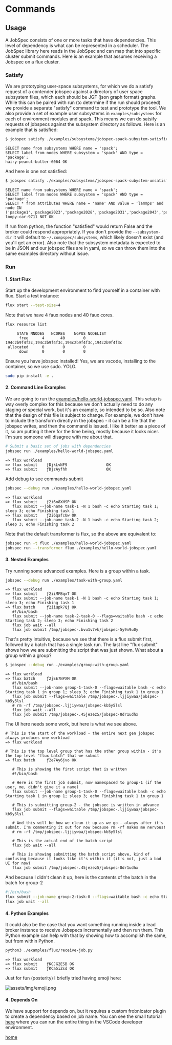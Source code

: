 # Commands

## Usage

A JobSpec consists of one or more tasks that have dependencies. This level of dependency is what can be represented in a scheduler.
The JobSpec library here reads in the JobSpec and can map that into specific cluster submit commands.
Here is an example that assumes receiving a Jobspec on a flux cluster.

### Satisfy

We are prototyping user-space subsystems, for which we do a satisfy request of a contender jobspec against a directory of user space subsystem files, which each should
be JGF (json graph format) graphs. While this can be paired with run (to determine if the run should proceed) we provide a separate "satisfy" command to test and prototype the tool.
We also provide a set of example user subsystems in `examples/subsystems` for each of environment modules and spack. This means we can do satsify requests of jobspecs against the subsystem directory as follows. Here is an example that is satisfied:

```bash
$ jobspec satisfy ./examples/subsystems/jobspec-spack-subystem-satisfied.yaml --subsystem-dir ./examples/subsystems
```
```console
SELECT name from subsystems WHERE name = 'spack';
SELECT label from nodes WHERE subsystem = 'spack' AND type = 'package';
hairy-peanut-butter-6064 OK
```

And here is one not satisfied:

```bash
$ jobspec satisfy ./examples/subsystems/jobspec-spack-subystem-unsatisfied.yaml --subsystem-dir ./examples/subsystems
```
```console
SELECT name from subsystems WHERE name = 'spack';
SELECT label from nodes WHERE subsystem = 'spack' AND type = 'package';
SELECT * from attributes WHERE name = 'name' AND value = 'lammps' and node IN ('package1','package2023','package2028','package2031','package2043','pac...
loopy-car-9711 NOT OK
```

If run from python, the function "satisfied" would return False and the broker could respond appropriately. If you don't provide the `--subsystem-dir` it will default to `~/.compspec/subsystems`, which likely doesn't exist (and you'll get an error). Also note that the subsystem metadata
is expected to be in JSON and our jobspec files are in yaml, so we can throw them into the same examples directory without issue.


### Run

#### 1. Start Flux

Start up the development environment to find yourself in a container with flux. Start a test instance:

```bash
flux start --test-size=4
```

Note that we have 4 faux nodes and 40 faux cores.

```bash
flux resource list
```
```console
     STATE NNODES   NCORES    NGPUS NODELIST
      free      4       40        0 194c2b9f4f3c,194c2b9f4f3c,194c2b9f4f3c,194c2b9f4f3c
 allocated      0        0        0
      down      0        0        0
```

Ensure you have jobspec installed! Yes, we are vscode, installing to the container, so we use sudo. YOLO.

```bash
sudo pip install -e .
```

#### 2. Command Line Examples

We are going to run the [examples/hello-world-jobspec.yaml](examples/hello-world-jobspec.yaml). This setup is way overly
complex for this because we don't actually need to do any staging or special work, but it's an example, so intended to be so.
Also note that the design of this file is subject to change. For example, we don't have to include the transform directly in the
jobspec - it can be a file that the jobspec writes, and then the command is issued. I like it better as a piece of it, so am putting
it there for the time being, mostly because it looks nicer. I'm sure someone will disagree with me about that.

```bash
# Submit a basic set of jobs with dependencies
jobspec run ./examples/hello-world-jobspec.yaml
```
```console
=> flux workload
=> flux submit    ƒDjkLvNF9                 OK
=> flux submit    ƒDjzAyfhh                 OK
```

Add debug to see commands submit

```bash
jobspec --debug run ./examples/hello-world-jobspec.yaml
```
```console
=> flux workload
=> flux submit    ƒ2i6n8XHSP OK
   flux submit --job-name task-1 -N 1 bash -c echo Starting task 1; sleep 3; echo Finishing task 1
=> flux submit    ƒ2i6qafcUw OK
   flux submit --job-name task-2 -N 1 bash -c echo Starting task 2; sleep 3; echo Finishing task 2
```

Note that the default transformer is flux, so the above are equivalent to:

```bash
jobspec run -t flux ./examples/hello-world-jobspec.yaml
jobspec run --transformer flux ./examples/hello-world-jobspec.yaml
```

#### 3. Nested Examples

Try running some advanced examples. Here is a group within a task.

```bash
jobspec --debug run ./examples/task-with-group.yaml
```
```console
=> flux workload
=> flux submit    ƒ2iiMFBqxT OK
   flux submit --job-name task-1 -N 1 bash -c echo Starting task 1; sleep 3; echo Finishing task 1
=> flux batch     ƒ2iiQpk7Qj OK
   #!/bin/bash
   flux submit --job-name task-2-task-0 --flags=waitable bash -c echo Starting task 2; sleep 3; echo Finishing task 2
   flux job wait --all
   flux job submit /tmp/jobspec-.bvu1v7vk/jobspec-5y9n9u0y
```

That's pretty intuitive, because we see that there is a flux submit first, followed by a batch that has a single task run. The last line "flux submit" shows how we are submitting the script that was just shown.
What about a group within a group?

```bash
$ jobspec --debug run ./examples/group-with-group.yaml
```
```console
=> flux workload
=> flux batch     ƒ2jEE7NPXM OK
   #!/bin/bash
   flux submit --job-name group-1-task-0 --flags=waitable bash -c echo Starting task 1 in group 1; sleep 3; echo Finishing task 1 in group 1
   flux job submit --flags=waitable /tmp/jobspec-.ljjiywaa/jobspec-kb5y5lsl
   # rm -rf /tmp/jobspec-.ljjiywaa/jobspec-kb5y5lsl
   flux job wait --all
   flux job submit /tmp/jobspec-.45jezez5/jobspec-8dr1udhx
```

The UI here needs some work, but here is what we see above.

```console
# This is the start of the workload - the entire next gen jobspec always produces one workload
=> flux workload

# This is the top level group that has the other group within - it's the top level "flux batch" that we submit
=> flux batch     ƒ2e7Ay6jvo OK

   # This is showing the first script that is written
   #!/bin/bash

   # Here is the first job submit, now namespaced to group-1 (if the user, me, didn't give it a name)
   flux submit --job-name group-1-task-0 --flags=waitable bash -c echo Starting task 1 in group 1; sleep 3; echo Finishing task 1 in group 1

   # This is submitting group-2 - the jobspec is written in advance
   flux job submit --flags=waitable /tmp/jobspec-.ljjiywaa/jobspec-kb5y5lsl

   # And this will be how we clean it up as we go - always after it's submit. I'm commenting it out for now because rm -rf makes me nervous!
   # rm -rf /tmp/jobspec-.ljjiywaa/jobspec-kb5y5lsl

   # This is the actual end of the batch script
   flux job wait --all

   # This is showing submitting the batch script above, kind of confusing because it looks like it's within it (it's not, just a bad UI for now)
   flux job submit /tmp/jobspec-.45jezez5/jobspec-8dr1udhx
```

And because I didn't clean it up, here is the contents of the batch in the batch for group-2

```bash
#!/bin/bash
flux submit --job-name group-2-task-0 --flags=waitable bash -c echo Starting task 1 in group 2; sleep 3; echo Finishing task 1 in group 2
flux job wait --all
```

#### 4. Python Examples

It could also be the case that you want something running inside a lead broker instance to receive Jobspecs incrementally and then
run them. This Python example can help with that by showing how to accomplish the same, but from within Python.

```bash
python3 ./examples/flux/receive-job.py
```
```console
=> flux workload
=> flux submit    ƒKCJG2ESB OK
=> flux submit    ƒKCa5iZsd OK
```

Just for fun (posterity) I briefly tried having emoji here:

![assets/img/emoji.png](assets/img/emoji.png)


#### 4. Depends On

We have support for depends on, but it requires a custom frobnicator plugin to create a dependency based on job name. You
can see the small tutorial [here](https://github.com/compspec/jobspec/tree/main/examples/depends_on) where you can run the entire thing in the VSCode developer environment.


[home](/README.md#jobspec)
